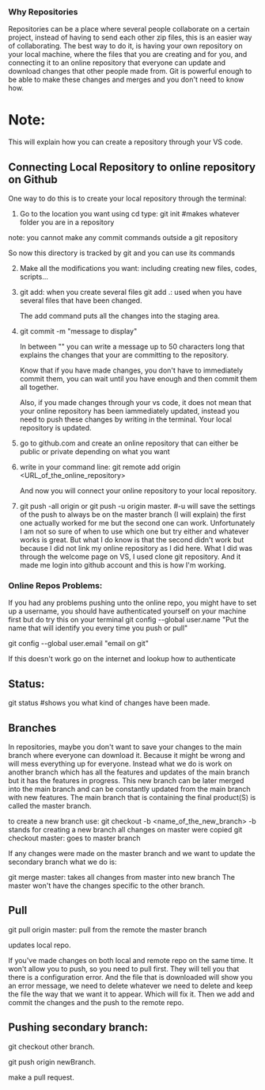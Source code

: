 ### Why Repositories
Repositories can be a place where several people collaborate on a certain project, instead of having to send each other zip files, this is an easier way of collaborating.
The best way to do it, is having your own repository on your local machine, where the files that you are creating and for you, and connecting it to an online repository that everyone can update and download changes that other people made from.
Git is powerful enough to be able to make these changes and merges and you don't need to know how.

# Note:
This will explain how you can create a repository through your VS code.

## Connecting Local Repository to online repository on Github

One way to do this is to create your local repository through the terminal:

1. Go to the location you want using cd
type: 
git init #makes whatever folder you are in a repository

note: you cannot make any commit commands outside a git repository

So now this directory is tracked by git and you can use its commands

2. Make all the modifications you want: including creating new files, codes, scripts...

3. git add: when you create several files 
    git add .: used when you have several files that have been changed.

    The add command puts all the changes into the staging area.

4. git commit -m "message to display"

    In between "" you can write a message up to 50 characters long that explains the changes that your are committing to the repository.

    Know that if you have made changes, you don't have to immediately commit them, you can wait until you have enough and then commit them all together.


    Also, if you made changes through your vs code, it does not mean that your online repository has been iammediately updated, instead you need to push these changes by writing in the terminal. Your local repository is updated.

5. go to github.com and create an online repository that can either be public or private depending on what you want

6. write in your command line:
    git remote add origin <URL_of_the_online_repository>

    And now you will connect your online repository to your local repository.

7. git push -all origin or git push -u origin master. #-u will save the settings of the push to always be on the master branch (I will explain)
    the first one actually worked for me but the second one can work. Unfortunately I am not so sure of when to use which one but try either and whatever works is great.
    But what I do know is that the second didn't work but because I did not link my online repository as I did here.
    What I did was through the welcome page on VS, I used clone git repository. 
    And it made me login into github account and this is how I'm working. 

### Online Repos Problems:
If you had any problems pushing unto the online repo, you might have to set up a username, you should have authenticated yourself on your machine first but do try this on your terminal
git config --global user.name "Put the name that will identify you every time you push or pull"

git config --global user.email "email on git"

If this doesn't work go on the internet and lookup how to authenticate

## Status:
git status #shows you what kind of changes have been made.

## Branches

In repositories, maybe you don't want to save your changes to the main branch where everyone can download it. Because it might be wrong and will mess everything up for everyone. 
Instead what we do is work on another branch which has all the features and updates of the main branch but it has the features in progress. This new branch can be later merged into the main branch and can be constantly updated from the main branch with new features.
The main branch that is containing the final product(S) is called the master branch.

to create a new branch use:
git checkout -b <name_of_the_new_branch>
-b stands for creating a new branch
all changes on master were copied 
git checkout master: goes to master branch

If any changes were made on the master branch and we want to update the secondary branch what we do is:

git merge master: takes all changes from master into new branch
The master won't have the changes specific to the other branch.




## Pull
git pull origin master: pull from the remote the master branch

updates local repo.

If you've made changes on both local and remote repo on the same time.
It won't allow you to push, so you need to pull first.
They will tell you that there is a configuration error. And the file that is downloaded will show you an error message, we need to delete whatever we need to delete and keep the file the way that we want it to appear. Which will fix it.
Then we add and commit the changes and the push to the remote repo.

## Pushing secondary branch:

git checkout other branch.

git push origin newBranch.

make a pull request.